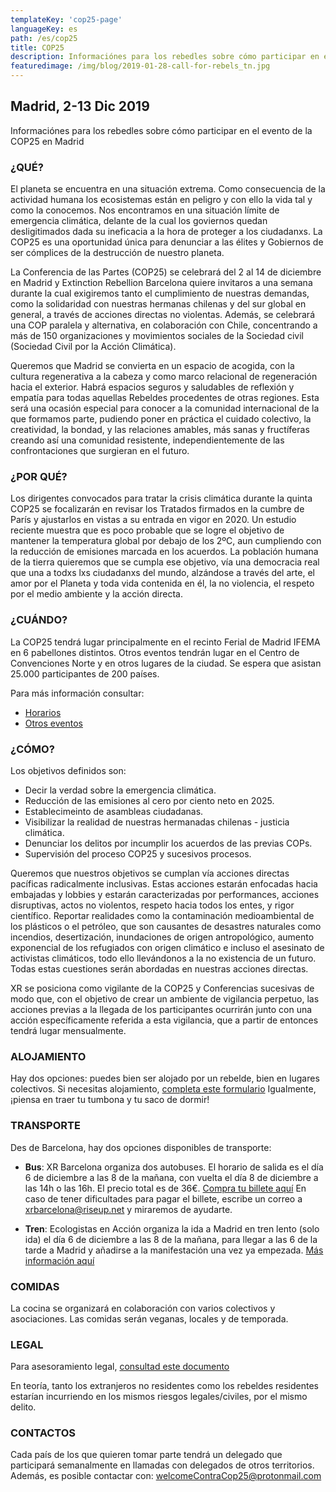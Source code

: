 ```yaml
---
templateKey: 'cop25-page'
languageKey: es
path: /es/cop25
title: COP25
description: Informaciónes para los rebedles sobre cómo participar en el evento de la COP25 en Madrid
featuredimage: /img/blog/2019-01-28-call-for-rebels_tn.jpg
---
```

  
## Madrid, 2-13 Dic 2019

Informaciónes para los rebedles sobre cómo participar en el evento de la COP25 en Madrid

### ¿QUÉ?

El planeta se encuentra en una situación extrema. Como consecuencia de la actividad humana los ecosistemas están en peligro y con ello la vida tal y como la conocemos. Nos encontramos en una situación límite de emergencia climática, delante de la cual los goviernos quedan desligitimados dada su ineficacia a la hora de proteger a los ciudadanxs. La COP25 es una oportunidad única para denunciar a las élites y Gobiernos de ser cómplices de la destrucción de nuestro planeta.

La Conferencia de las Partes (COP25) se celebrará del 2 al 14 de diciembre en Madrid y Extinction Rebellion Barcelona quiere invitaros a una semana durante la cual exigiremos tanto el cumplimiento de nuestras demandas, como la solidaridad con nuestras hermanas chilenas y del sur global en general, a través de acciones directas no violentas. Además, se celebrará una COP paralela y alternativa, en colaboración con Chile, concentrando a más de 150 organizaciones y movimientos sociales de la Sociedad civil (Sociedad Civil por la Acción Climática).

Queremos que Madrid se convierta en un espacio de acogida, con la cultura regenerativa a la cabeza y como marco relacional de regeneración hacia el exterior. Habrá espacios seguros y saludables de reflexión y empatía para todas aquellas Rebeldes procedentes de otras regiones. Esta será una ocasión especial para conocer a la comunidad internacional de la que formamos parte, pudiendo poner en práctica el cuidado colectivo, la creatividad, la bondad, y las relaciones amables, más sanas y fructíferas creando así una comunidad resistente, independientemente de las confrontaciones que surgieran en el futuro.

### ¿POR QUÉ?

Los dirigentes convocados para tratar la crisis climática durante la quinta COP25 se focalizarán en revisar los Tratados firmados en la cumbre de París y ajustarlos en vistas a su entrada en vigor en 2020. Un estudio reciente muestra que es poco probable que se logre el objetivo de mantener la temperatura global por debajo de los 2ºC, aun cumpliendo con la reducción de emisiones marcada en los acuerdos. La población humana de la tierra quieremos que se cumpla ese objetivo, vía una democracia real que una a todxs lxs ciudadanxs del mundo, alzándose a través del arte, el amor por el Planeta y toda vida contenida en él, la no violencia, el respeto por el medio ambiente y la acción directa.

### ¿CUÁNDO?

La COP25 tendrá lugar principalmente en el recinto Ferial de Madrid IFEMA en 6 pabellones distintos. Otros eventos tendrán lugar en el Centro de Convenciones Norte y en otros lugares de la ciudad. Se espera que asistan 25.000 participantes de 200 países.

Para más información consultar:
- [Horarios](https://unfccc.int/sites/default/files/resource/Overview%20Schedule_COP25.pdf)
- [Otros eventos](https://unfccc.int/sites/default/files/resource/COP%2025%20Exhibits%20Selected.pdf)

### ¿CÓMO?

Los objetivos definidos son:
- Decir la verdad sobre la emergencia climática.
- Reducción de las emisiones al cero por ciento neto en 2025.
- Establecimeinto de asambleas ciudadanas.
- Visibilizar la realidad de nuestras hermanadas chilenas - justicia climática.
- Denunciar los delitos por incumplir los acuerdos de las previas COPs.
- Supervisión del proceso COP25 y sucesivos procesos.

Queremos que nuestros objetivos se cumplan vía acciones directas pacíficas radicalmente inclusivas. Estas acciones estarán enfocadas hacia embajadas y lobbies y estarán caracterizadas por performances, acciones disruptivas, actos no violentos, respeto hacia todos los entes, y rigor científico. Reportar realidades como la contaminación medioambiental de los plásticos o el petróleo, que son causantes de desastres naturales como incendios, desertización, inundaciones de origen antropológico, aumento exponencial de los refugiados con origen climático e incluso el asesinato de activistas climáticos, todo ello llevándonos a la no existencia de un futuro. Todas estas cuestiones serán abordadas en nuestras acciones directas.

XR se posiciona como vigilante de la COP25 y Conferencias sucesivas de modo que, con el objetivo de crear un ambiente de vigilancia perpetuo, las acciones previas a la llegada de los participantes ocurrirán junto con una acción específicamente referida a esta vigilancia, que a partir de entonces tendrá lugar mensualmente.

### ALOJAMIENTO

Hay dos opciones: puedes bien ser alojado por un rebelde, bien en lugares colectivos. Si necesitas alojamiento, [completa este formulario](https://forms.organise.earth/index.php?r=survey/index&sid=296848&lang=en)
Igualmente, ¡piensa en traer tu tumbona y tu saco de dormir!

### TRANSPORTE

Des de Barcelona, hay dos opciones disponibles de transporte:

- **Bus**: XR Barcelona organiza dos autobuses. El horario de salida es el día 6 de diciembre a las 8 de la mañana, con vuelta el día 8 de diciembre a las 14h o las 16h. El precio total es de 36€. [Compra tu billete aquí](https://vivetix.com/entradas-puente-de-diciembre-en-madrid?s=link) 
En caso de tener dificultades para pagar el billete, escribe un correo a [xrbarcelona@riseup.net](xrbarcelona@riseup.net) y miraremos de ayudarte. 

- **Tren**: Ecologistas en Acción organiza la ida a Madrid en tren lento (solo ida) el día 6 de diciembre a las 8 de la mañana, para llegar a las 6 de la tarde a Madrid y añadirse a la manifestación una vez ya empezada. [Más información aquí](https://forms.gle/bubBz4zWRSJGQgyK6) 

### COMIDAS

La cocina se organizará en colaboración con varios colectivos y asociaciones. Las comidas serán veganas, locales y de temporada.

### LEGAL

Para asesoramiento legal, [consultad este documento](https://cloud.organise.earth/s/asymp58W5bZD9nA)

En teoría, tanto los extranjeros no residentes como los rebeldes residentes estarían incurriendo en los mismos riesgos legales/civiles, por el mismo delito.

### CONTACTOS

Cada país de los que quieren tomar parte tendrá un delegado que participará semanalmente en llamadas con delegados de otros territorios. Además, es posible contactar con: 
[welcomeContraCop25@protonmail.com](mailto:welcomeContraCop25@protonmail.com)
